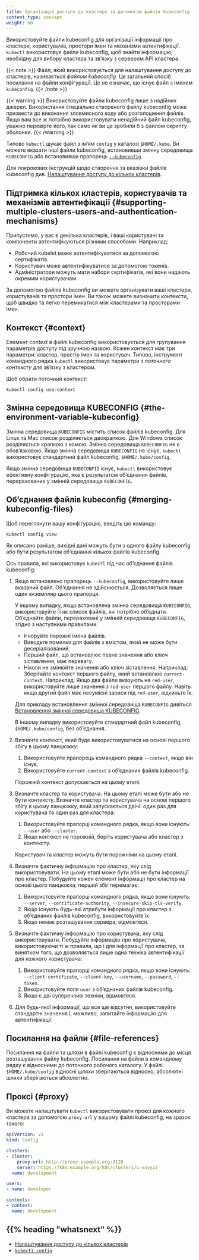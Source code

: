 ```yaml
---
title: Організація доступу до кластеру за допомогою файлів kubeconfig
content_type: concept
weight: 60
---
```


<!-- overview -->

Використовуйте файли kubeconfig для організації інформації про кластери, користувачів, простори імен та механізми автентифікації. `kubectl` використовує файли kubeconfig, щоб знайти інформацію, необхідну для вибору кластера та звʼязку з сервером API кластера.

{{< note >}}
Файл, який використовується для налаштування доступу до кластерів, називається *файлом kubeconfig*. Це загальний спосіб посилання на файли конфігурації. Це не означає, що існує файл з іменем `kubeconfig`.
{{< /note >}}

{{< warning >}}
Використовуйте файли kubeconfig лише з надійних джерел. Використання спеціально створеного файлу kubeconfig може призвести до виконання зловмисного коду або розголошення файлів. Якщо вам все ж потрібно використовувати ненадійний файл kubeconfig, уважно перевірте його, так само як ви це зробили б з файлом скрипту оболонки.
{{< /warning >}}

Типово `kubectl` шукає файл з імʼям `config` у каталозі `$HOME/.kube`. Ви можете вказати інші файли kubeconfig, встановивши змінну середовища `KUBECONFIG` або встановивши прапорець [`--kubeconfig`](/uk/docs/reference/generated/kubectl/kubectl/).

Для покрокових інструкцій щодо створення та вказівки файлів kubeconfig див. [Налаштування доступу до кількох кластерів](/uk/docs/tasks/access-application-cluster/configure-access-multiple-clusters).

<!-- body -->

## Підтримка кількох кластерів, користувачів та механізмів автентифікації {#supporting-multiple-clusters-users-and-authentication-mechanisms}

Припустимо, у вас є декілька кластерів, і ваші користувачі та компоненти автентифікуються різними способами. Наприклад:

- Робочий kubelet може автентифікуватися за допомогою сертифікатів.
- Користувач може автентифікуватися за допомогою токенів.
- Адміністратори можуть мати набори сертифікатів, які вони надають окремим користувачам.

За допомогою файлів kubeconfig ви можете організувати ваші кластери, користувачів та простори імен. Ви також можете визначити контексти, щоб швидко та легко перемикатися між кластерами та просторами імен.

## Контекст {#context}

Елемент *context* в файлі kubeconfig використовується для групування параметрів доступу під зручною назвою. Кожен контекст має три параметри: кластер, простір імен та користувач. Типово, інструмент командного рядка `kubectl` використовує параметри з *поточного контексту* для звʼязку з кластером.

Щоб обрати поточний контекст:

```shell
kubectl config use-context
```

## Змінна середовища KUBECONFIG {#the-environment-variable-kubeconfig}

Змінна середовища `KUBECONFIG` містить список файлів kubeconfig. Для Linux та Mac список розділяється двокрапкою. Для Windows список розділяється крапкою з комою. Змінна середовища `KUBECONFIG` не є обовʼязковою. Якщо змінна середовища `KUBECONFIG` не існує, `kubectl` використовує стандартний файл kubeconfig, `$HOME/.kube/config`.

Якщо змінна середовища `KUBECONFIG` існує, `kubectl` використовує ефективну конфігурацію, яка є результатом обʼєднання файлів, перерахованих у змінній середовища `KUBECONFIG`.

## Обʼєднання файлів kubeconfig {#merging-kubeconfig-files}

Щоб переглянути вашу конфігурацію, введіть цю команду:

```shell
kubectl config view
```

Як описано раніше, вихідні дані можуть бути з одного файлу kubeconfig або бути результатом обʼєднання кількох файлів kubeconfig.

Ось правила, які використовує `kubectl` під час обʼєднання файлів kubeconfig:

1. Якщо встановлено прапорець `--kubeconfig`, використовуйте лише вказаний файл. Обʼєднання не здійснюється. Дозволяється лише один екземпляр цього прапорця.

   У іншому випадку, якщо встановлена змінна середовища `KUBECONFIG`, використовуйте її як список файлів, які потрібно обʼєднати. Обʼєднайте файли, перераховані у змінній середовища `KUBECONFIG`, згідно з наступними правилами:

   - Ігноруйте порожні імена файлів.
   - Виводьте помилки для файлів з вмістом, який не може бути десеріалізований.
   - Перший файл, що встановлює певне значення або ключ зіставлення, має перевагу.
   - Ніколи не змінюйте значення або ключ зіставлення. Наприклад: Зберігайте контекст першого файлу, який встановлює `current-context`. Наприклад: Якщо два файли вказують на `red-user`, використовуйте лише значення з `red-user` першого файлу. Навіть якщо другий файл має несумісні записи під `red-user`, відкиньте їх.

   Для прикладу встановлення змінної середовища `KUBECONFIG` дивіться [Встановлення змінної середовища KUBECONFIG](/uk/docs/tasks/access-application-cluster/configure-access-multiple-clusters/#set-the-kubeconfig-environment-variable).

   В іншому випадку використовуйте стандартний файл kubeconfig, `$HOME/.kube/config`, без обʼєднання.

2. Визначте контекст, який буде використовуватися на основі першого збігу в цьому ланцюжку:

    1. Використовуйте прапорець командного рядка `--context`, якщо він існує.
    2. Використовуйте `current-context` з обʼєднаних файлів kubeconfig.

   Порожній контекст допускається на цьому етапі.

3. Визначте кластер та користувача. На цьому етапі може бути або не бути контексту. Визначте кластер та користувача на основі першого збігу в цьому ланцюжку, який запускається двічі: один раз для користувача та один раз для кластера:

   1. Використовуйте прапорці командного рядка, якщо вони існують: `--user` або `--cluster`.
   2. Якщо контекст не порожній, беріть користувача або кластер з контексту.

   Користувач та кластер можуть бути порожніми на цьому етапі.

4. Визначте фактичну інформацію про кластер, яку слід використовувати. На цьому етапі може бути або не бути інформації про кластер. Побудуйте кожен елемент інформації про кластер на основі цього ланцюжка; перший збіг перемагає:

   1. Використовуйте прапорці командного рядка, якщо вони існують: `--server`, `--certificate-authority`, `--insecure-skip-tls-verify`.
   2. Якщо існують будь-які атрибути інформації про кластер з обʼєднаних файлів kubeconfig, використовуйте їх.
   3. Якщо немає розташування сервера, відмовтеся.

5. Визначте фактичну інформацію про користувача, яку слід використовувати. Побудуйте інформацію про користувача, використовуючи ті ж правила, що і для інформації про кластер, за винятком того, що дозволяється лише одна техніка автентифікації для кожного користувача:

   1. Використовуйте прапорці командного рядка, якщо вони існують: `--client-certificate`, `--client-key`, `--username`, `--password`, `--token`.
   2. Використовуйте поля `user` з обʼєднаних файлів kubeconfig.
   3. Якщо є дві суперечливі техніки, відмовтеся.

6. Для будь-якої інформації, що все ще відсутня, використовуйте стандартні значення  і, можливо, запитайте інформацію для автентифікації.

## Посилання на файли {#file-references}

Посилання на файли та шляхи в файлі kubeconfig є відносними до місця розташування файлу kubeconfig. Посилання на файли в командному рядку є відносними до поточного робочого каталогу. У файлі `$HOME/.kube/config` відносні шляхи зберігаються відносно, абсолютні шляхи зберігаються абсолютно.

## Проксі {#proxy}

Ви можете налаштувати `kubectl` використовувати проксі для кожного кластера за допомогою `proxy-url` у вашому файлі kubeconfig, на зразок такого:

```yaml
apiVersion: v1
kind: Config

clusters:
- cluster:
    proxy-url: http://proxy.example.org:3128
    server: https://k8s.example.org/k8s/clusters/c-xxyyzz
  name: development

users:
- name: developer

contexts:
- context:
  name: development
```

## {{% heading "whatsnext" %}}

- [Налаштування доступу до кількох кластерів](/uk/docs/tasks/access-application-cluster/configure-access-multiple-clusters/)
- [`kubectl config`](/uk/docs/reference/generated/kubectl/kubectl-commands#config)
